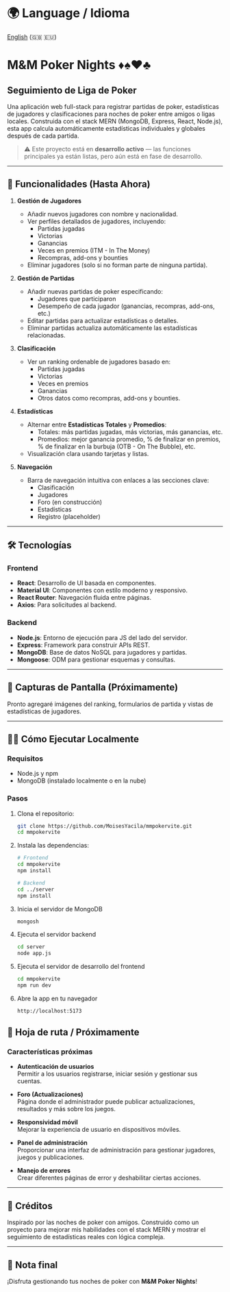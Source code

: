 # 🌍 Language / Idioma
[English](README.md) (🇬🇧 🇪🇺)

# M&M Poker Nights ♦️♠️♥️♣️
## Seguimiento de Liga de Poker

Una aplicación web full-stack para registrar partidas de poker, estadísticas de jugadores y clasificaciones para noches de poker entre amigos o ligas locales. Construida con el stack MERN (MongoDB, Express, React, Node.js), esta app calcula automáticamente estadísticas individuales y globales después de cada partida.

> ⚠️ Este proyecto está en **desarrollo activo** — las funciones principales ya están listas, pero aún está en fase de desarrollo.

---

## 🚀 Funcionalidades (Hasta Ahora)

1. **Gestión de Jugadores**
   - Añadir nuevos jugadores con nombre y nacionalidad.
   - Ver perfiles detallados de jugadores, incluyendo:
     - Partidas jugadas
     - Victorias
     - Ganancias
     - Veces en premios (ITM - In The Money)
     - Recompras, add-ons y bounties
   - Eliminar jugadores (solo si no forman parte de ninguna partida).

2. **Gestión de Partidas**
   - Añadir nuevas partidas de poker especificando:
     - Jugadores que participaron
     - Desempeño de cada jugador (ganancias, recompras, add-ons, etc.)
   - Editar partidas para actualizar estadísticas o detalles.
   - Eliminar partidas actualiza automáticamente las estadísticas relacionadas.

3. **Clasificación**
   - Ver un ranking ordenable de jugadores basado en:
     - Partidas jugadas
     - Victorias
     - Veces en premios
     - Ganancias
     - Otros datos como recompras, add-ons y bounties.

4. **Estadísticas**
   - Alternar entre **Estadísticas Totales** y **Promedios**:
     - Totales: más partidas jugadas, más victorias, más ganancias, etc.
     - Promedios: mejor ganancia promedio, % de finalizar en premios, % de finalizar en la burbuja (OTB - On The Bubble), etc.
   - Visualización clara usando tarjetas y listas.

5. **Navegación**
   - Barra de navegación intuitiva con enlaces a las secciones clave:
     - Clasificación
     - Jugadores
     - Foro (en construcción)
     - Estadísticas
     - Registro (placeholder)

---

## 🛠️ Tecnologías

### **Frontend**
- **React**: Desarrollo de UI basada en componentes.
- **Material UI**: Componentes con estilo moderno y responsivo.
- **React Router**: Navegación fluida entre páginas.
- **Axios**: Para solicitudes al backend.

### **Backend**
- **Node.js**: Entorno de ejecución para JS del lado del servidor.
- **Express**: Framework para construir APIs REST.
- **MongoDB**: Base de datos NoSQL para jugadores y partidas.
- **Mongoose**: ODM para gestionar esquemas y consultas.

---

## 📸 Capturas de Pantalla (Próximamente)

Pronto agregaré imágenes del ranking, formularios de partida y vistas de estadísticas de jugadores.

---

## 🧑‍💻 Cómo Ejecutar Localmente

### Requisitos
- Node.js y npm
- MongoDB (instalado localmente o en la nube)

### Pasos

1. Clona el repositorio:
   ```bash
   git clone https://github.com/MoisesYacila/mmpokervite.git
   cd mmpokervite
2. Instala las dependencias:
   ```bash
   # Frontend
   cd mmpokervite
   npm install

   # Backend
   cd ../server
   npm install
3. Inicia el servidor de MongoDB
     ```bash
     mongosh

4. Ejecuta el servidor backend
     ```bash
     cd server
     node app.js

5. Ejecuta el servidor de desarrollo del frontend
     ```bash
     cd mmpokervite
     npm run dev

6. Abre la app en tu navegador
      ```bash    
      http://localhost:5173

## 📅 Hoja de ruta / Próximamente

### Características próximas

- **Autenticación de usuarios**  
  Permitir a los usuarios registrarse, iniciar sesión y gestionar sus cuentas.

- **Foro (Actualizaciones)**  
  Página donde el administrador puede publicar actualizaciones, resultados y más sobre los juegos.

- **Responsividad móvil**  
  Mejorar la experiencia de usuario en dispositivos móviles.

- **Panel de administración**  
  Proporcionar una interfaz de administración para gestionar jugadores, juegos y publicaciones.

- **Manejo de errores**  
  Crear diferentes páginas de error y deshabilitar ciertas acciones.

---

## 🌟 Créditos

Inspirado por las noches de poker con amigos. Construido como un proyecto para mejorar mis habilidades con el stack MERN y mostrar el seguimiento de estadísticas reales con lógica compleja.

---

## 🎉 Nota final

¡Disfruta gestionando tus noches de poker con **M&M Poker Nights**!

